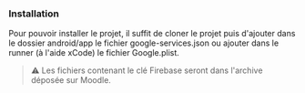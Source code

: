 ### Installation
Pour pouvoir installer le projet, il suffit de cloner le projet puis d'ajouter dans le dossier android/app le fichier google-services.json ou ajouter dans le runner (à l'aide xCode) le fichier Google.plist.
>⚠️ Les fichiers contenant le clé Firebase seront dans l'archive déposée sur Moodle.